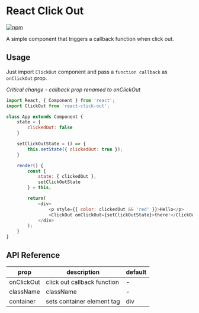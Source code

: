 # React Click Out
[![npm](https://img.shields.io/npm/dt/react-click-out.svg)](https://www.npmjs.com/package/react-click-out)

A simple component that triggers a callback function when click out.

## Usage

Just import `ClickOut` component and pass a `function callback` as `onClickOut` prop.

*Critical change - callback prop renamed to onClickOut*

```javascript
import React, { Component } from 'react';
import ClickOut from 'react-click-out';

class App extends Component {
    state = {
        clickedOut: false
    }

    setClickOutState = () => {
        this.setState({ clickedOut: true });
    }

    render() {
        const {
            state: { clickedOut },
            setClickOutState
        } = this;

        return(
            <div>
                <p style={{ color: clickedOut && 'red' }}>Hello</p>
                <ClickOut onClickOut={setClickOutState}>there!</ClickOut>
            </div>
        );
    }
}
```

## API Reference

| prop | description | default |
| --------- | ----------- | ----------- |
| onClickOut | click out callback function | - |
| className | className | - |
| container | sets container element tag | div |
